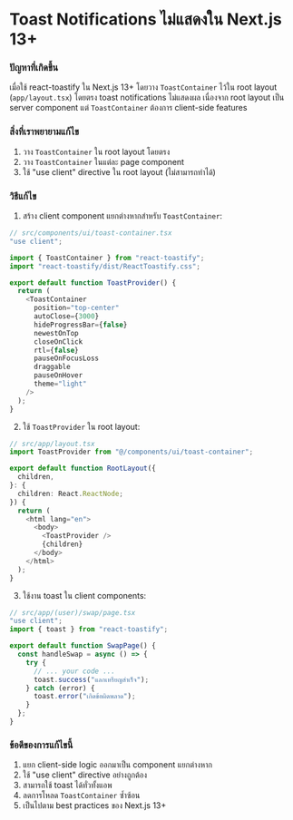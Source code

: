 # Toast Notifications ไม่แสดงใน Next.js 13+

### ปัญหาที่เกิดขึ้น

เมื่อใช้ react-toastify ใน Next.js 13+ โดยวาง `ToastContainer` ไว้ใน root layout (`app/layout.tsx`) โดยตรง toast notifications ไม่แสดงผล เนื่องจาก root layout เป็น server component แต่ `ToastContainer` ต้องการ client-side features

### สิ่งที่เราพยายามแก้ไข

1. วาง `ToastContainer` ใน root layout โดยตรง
2. วาง `ToastContainer` ในแต่ละ page component
3. ใช้ "use client" directive ใน root layout (ไม่สามารถทำได้)

### วิธีแก้ไข

1. สร้าง client component แยกต่างหากสำหรับ `ToastContainer`:

```typescript
// src/components/ui/toast-container.tsx
"use client";

import { ToastContainer } from "react-toastify";
import "react-toastify/dist/ReactToastify.css";

export default function ToastProvider() {
  return (
    <ToastContainer
      position="top-center"
      autoClose={3000}
      hideProgressBar={false}
      newestOnTop
      closeOnClick
      rtl={false}
      pauseOnFocusLoss
      draggable
      pauseOnHover
      theme="light"
    />
  );
}
```

2. ใช้ `ToastProvider` ใน root layout:

```typescript
// src/app/layout.tsx
import ToastProvider from "@/components/ui/toast-container";

export default function RootLayout({
  children,
}: {
  children: React.ReactNode;
}) {
  return (
    <html lang="en">
      <body>
        <ToastProvider />
        {children}
      </body>
    </html>
  );
}
```

3. ใช้งาน toast ใน client components:

```typescript
// src/app/(user)/swap/page.tsx
"use client";
import { toast } from "react-toastify";

export default function SwapPage() {
  const handleSwap = async () => {
    try {
      // ... your code ...
      toast.success("แลกเหรียญสำเร็จ");
    } catch (error) {
      toast.error("เกิดข้อผิดพลาด");
    }
  };
}
```

### ข้อดีของการแก้ไขนี้

1. แยก client-side logic ออกมาเป็น component แยกต่างหาก
2. ใช้ "use client" directive อย่างถูกต้อง
3. สามารถใช้ toast ได้ทั่วทั้งแอพ
4. ลดการโหลด `ToastContainer` ซ้ำซ้อน
5. เป็นไปตาม best practices ของ Next.js 13+
